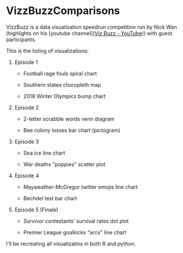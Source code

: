# VizzBuzzComparisons

VizzBuzz is a data visualisation speedrun competition run by Nick Wan (highlights on his [youtube channel]([Viz Buzz - YouTube](https://www.youtube.com/playlist?list=PL6PX3YIZuHhwZ-C-jZ427D-XkLGNWFPVB))) with guest participants. 



This is the listing of visualizations:

1. Episode 1
   
   - Football rage fouls spiral chart
   
   - Southern states choropleth map
   
   - 2018 Winter Olympics bump chart

2. Episode 2
   
   - 2-letter scrabble words venn diagram
   
   - Bee colony losses bar chart (pictogram)

3. Episode 3
   
   - Sea ice line chart
   
   - War deaths "poppies" scatter plot

4. Episode 4
   
   - Mayweather-McGregor twitter emojis line chart
   
   - Bechdel test bar chart

5. Episode 5 (Finale)
   
   - *Survivor* contestants' survival rates dot plot
   
   - Premier League goalkicks "arcs" line chart



I'll be recreating all visualizatins in both R and python. 
